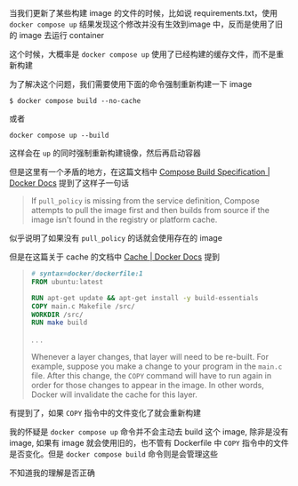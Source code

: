 当我们更新了某些构建 image 的文件的时候，比如说 requirements.txt，使用 `docker compose up` 结果发现这个修改并没有生效到image 中，反而是使用了旧的 image 去运行 container

这个时候，大概率是 `docker compose up` 使用了已经构建的缓存文件，而不是重新构建

为了解决这个问题，我们需要使用下面的命令强制重新构建一下 image

```shell
$ docker compose build --no-cache
```

或者

```shell
docker compose up --build
```

这样会在 `up` 的同时强制重新构建镜像，然后再启动容器



但是这里有一个矛盾的地方，在这篇文档中 [Compose Build Specification | Docker Docs](https://docs.docker.com/reference/compose-file/build/#using-build-and-image) 提到了这样子一句话

> If `pull_policy` is missing from the service definition, Compose attempts to pull the image first and then builds from source if the image isn't found in the registry or platform cache.

似乎说明了如果没有 `pull_policy` 的话就会使用存在的 image

但是在这篇关于 cache 的文档中 [Cache | Docker Docs](https://docs.docker.com/build/cache/) 提到

> ```dockerfile
> # syntax=docker/dockerfile:1
> FROM ubuntu:latest
> 
> RUN apt-get update && apt-get install -y build-essentials
> COPY main.c Makefile /src/
> WORKDIR /src/
> RUN make build
> ```
>
> . . .
>
> Whenever a layer changes, that layer will need to be re-built. For example, suppose you make a change to your program in the `main.c` file. After this change, the `COPY` command will have to run again in order for those changes to appear in the image. In other words, Docker will invalidate the cache for this layer.

有提到了，如果 `COPY` 指令中的文件变化了就会重新构建

我的怀疑是 `docker compose up` 命令并不会主动去 build 这个 image, 除非是没有 image, 如果有 image 就会使用旧的，也不管有 Dockerfile 中 `COPY` 指令中的文件是否变化。但是 `docker compose build` 命令则是会管理这些

不知道我的理解是否正确